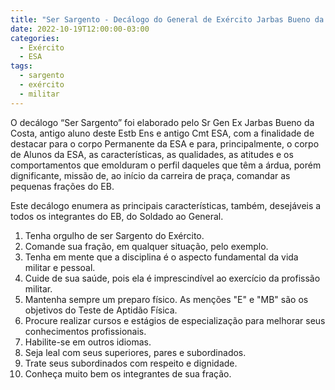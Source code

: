 ```yaml
---
title: "Ser Sargento - Decálogo do General de Exército Jarbas Bueno da Costa"
date: 2022-10-19T12:00:00-03:00
categories:
  - Exército
  - ESA
tags:
  - sargento
  - exército
  - militar
---
```

O decálogo “Ser Sargento” foi elaborado pelo Sr Gen Ex Jarbas Bueno da Costa, antigo aluno deste Estb Ens e antigo Cmt ESA, com a finalidade de destacar para o corpo Permanente da ESA e para,
principalmente, o corpo de Alunos da ESA, as características, as qualidades, as atitudes e os comportamentos que emolduram o perfil daqueles que têm a árdua, porém dignificante, missão de, ao
início da carreira de praça, comandar as pequenas frações do EB.

Este decálogo enumera as principais características, também, desejáveis a todos os integrantes do EB, do Soldado ao General.

1. Tenha orgulho de ser Sargento do Exército.
2. Comande sua fração, em qualquer situação, pelo exemplo.
3. Tenha em mente que a disciplina é o aspecto fundamental da vida militar e pessoal.
4. Cuide de sua saúde, pois ela é imprescindível ao exercício da profissão militar.
5. Mantenha sempre um preparo físico. As menções "E" e "MB" são os objetivos do Teste de Aptidão Física.
6. Procure realizar cursos e estágios de especialização para melhorar seus conhecimentos profissionais.
7. Habilite-se em outros idiomas.
8. Seja leal com seus superiores, pares e subordinados.
9. Trate seus subordinados com respeito e dignidade.
10. Conheça muito bem os integrantes de sua fração.
